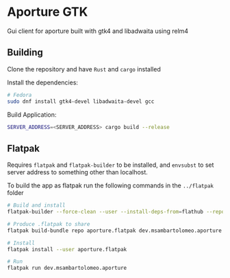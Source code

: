 # Aporture GTK

Gui client for aporture built with gtk4 and libadwaita using relm4

## Building

Clone the repository and have `Rust` and `cargo` installed

Install the dependencies:
```bash
# Fedora
sudo dnf install gtk4-devel libadwaita-devel gcc
```

Build Application:
```bash
SERVER_ADDRESS=<SERVER_ADDRESS> cargo build --release
```

## Flatpak

Requires `flatpak` and `flatpak-builder` to be installed, and `envsubst` to set server address to something other than localhost.

To build the app as flatpak run the following commands in the `../flatpak` folder

```bash
# Build and install
flatpak-builder --force-clean --user --install-deps-from=flathub --repo=repo --install builddir dev.msambartolomeo.aporture.flatpak.json

# Produce .flatpak to share
flatpak build-bundle repo aporture.flatpak dev.msambartolomeo.aporture --runtime-repo=https://flathub.org/repo/flathub.flatpakrepo

# Install
flatpak install --user aporture.flatpak

# Run
flatpak run dev.msambartolomeo.aporture
```

